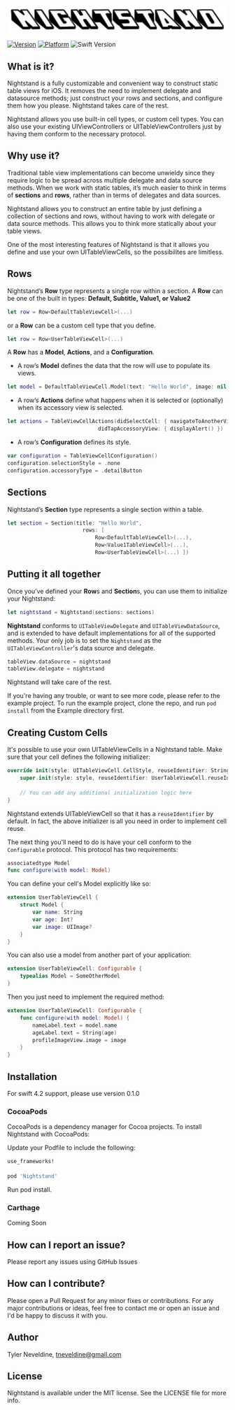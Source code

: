 ![Logo](Nightstand-Logo.png)


[![Version](https://img.shields.io/cocoapods/v/Nightstand.svg?style=flat)](https://cocoapods.org/pods/Nightstand)
[![Platform](https://img.shields.io/cocoapods/p/Nightstand.svg?style=flat)](https://cocoapods.org/pods/Nightstand)
![Swift Version](https://img.shields.io/badge/swift-5.0-orange.svg)

## What is it?
Nightstand is a fully customizable and convenient way to construct static table views for iOS. It removes the need to implement delegate and datasource methods; just construct your rows and sections, and configure them how you please. Nightstand takes care of the rest.

Nightstand allows you use built-in cell types, or custom cell types. You can also use your existing UIViewControllers or UITableViewControllers just by having them conform to the necessary protocol.

## Why use it?
Traditional table view implementations can become unwieldy since they require logic to be spread across multiple delegate and data source methods. When we work with static tables, it’s much easier to think in terms of **sections** and **rows**, rather than in terms of delegates and data sources.

Nightstand allows you to construct an entire table by just defining a collection of sections and rows, without having to work with delegate or data source methods. This allows you to think more statically about your table views.

One of the most interesting features of Nightstand is that it allows you define and use your own UITableViewCells, so the possibilites are limitless.

## Rows
Nightstand’s **Row** type represents a single row within a section. A **Row** can be one of the built in types: **Default, Subtitle, Value1, or Value2**

```swift
let row = Row<DefaultTableViewCell>(...)
```

or a **Row** can be a custom cell type that you define.

```swift
let row = Row<UserTableViewCell>(...)
```

A **Row** has a **Model**, **Actions**, and a **Configuration**.
* A row’s **Model** defines the data that the row will use to populate its views.

```swift
let model = DefaultTableViewCell.Model(text: "Hello World", image: nil)
```

* A row’s **Actions** define what happens when it is selected or (optionally) when its accessory view is selected.

```swift
let actions = TableViewCellActions(didSelectCell: { navigateToAnotherView() },
                             didTapAccessoryView: { displayAlert() })
```

* A row’s **Configuration** defines its style.

```swift
var configuration = TableViewCellConfiguration()
configuration.selectionStyle = .none
configuration.accessoryType = .detailButton
```

## Sections
Nightstand’s **Section** type represents a single section within a table.

```swift
let section = Section(title: "Hello World",
                        rows: [
                            Row<DefaultTableViewCell>(...),
                            Row<Value1TableViewCell>(...),
                            Row<UserTableViewCell>(...) ])
```

## Putting it all together
Once you’ve defined your **Row**s and **Section**s, you can use them to initialize your Nightstand:

```swift
let nightstand = Nightstand(sections: sections)
```
  
**Nightstand** conforms to `UITableViewDelegate` and `UITableViewDataSource`, and is extended to have default implementations for all of the supported methods. Your only job is to set the `Nightstand` as the `UITableViewController`'s data source and delegate.
  
```swift
tableView.dataSource = nightstand
tableView.delegate = nightstand
```
  
Nightstand will take care of the rest.

If you're having any trouble, or want to see more code, please refer to the example project. To run the example project, clone the repo, and run `pod install` from the Example directory first.

## Creating Custom Cells

It's possible to use your own UITableViewCells in a Nightstand table. Make sure that your cell defines the following initializer:

```swift
override init(style: UITableViewCell.CellStyle, reuseIdentifier: String?) {
    super.init(style: style, reuseIdentifier: UserTableViewCell.reuseIdentifier)
        
    // You can add any additional initialization logic here
}
```

Nightstand extends UITableViewCell so that it has a `reuseIdentifier` by default. In fact, the above initializer is all you need in order to implement cell reuse.

The next thing you'll need to do is have your cell conform to the `Configurable` protocol. This protocol has two requirements:

```swift
associatedtype Model
func configure(with model: Model)
```

You can define your cell's Model explicitly like so:

```swift
extension UserTableViewCell {
    struct Model {
        var name: String
        var age: Int?
        var image: UIImage?
    }
}
```

You can also use a model from another part of your application:

```swift
extension UserTableViewCell: Configurable {
    typealias Model = SomeOtherModel
}
```

Then you just need to implement the required method:

```swift
extension UserTableViewCell: Configurable {
    func configure(with model: Model) {
        nameLabel.text = model.name
        ageLabel.text = String(age)
        profileImageView.image = image
    }
}
```

## Installation

For swift 4.2 support, please use version 0.1.0

### CocoaPods

CocoaPods is a dependency manager for Cocoa projects. To install Nightstand with CocoaPods:

Update your Podfile to include the following:

```ruby
use_frameworks!

pod 'Nightstand'
```

Run pod install.

### Carthage

Coming Soon

## How can I report an issue?
Please report any issues using GitHub Issues

## How can I contribute?
Please open a Pull Request for any minor fixes or contributions. For any major contributions or ideas, feel free to contact me or open an issue and I'd be happy to discuss it with you.

## Author

Tyler Neveldine, tneveldine@gmail.com

## License

Nightstand is available under the MIT license. See the LICENSE file for more info.
